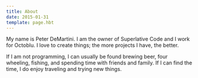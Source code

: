 ```yaml
---
title: About
date: 2015-01-31
template: page.hbt
---
```


My name is Peter DeMartini. I am the owner of Superlative Code and I work for Octoblu. I love to create things; the more projects I have, the better.

If I am not programming, I can usually be found brewing beer, four wheeling, fishing, and spending time with friends and family. If I can find the time, I do enjoy traveling and trying new things.
